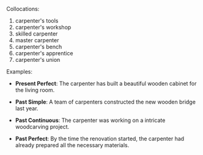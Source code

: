 Collocations:

1. carpenter's tools
2. carpenter's workshop
3. skilled carpenter
4. master carpenter
5. carpenter's bench
6. carpenter's apprentice
7. carpenter's union

Examples:

- **Present Perfect**: The carpenter has built a beautiful wooden cabinet for the living room.

- **Past Simple**: A team of carpenters constructed the new wooden bridge last year.

- **Past Continuous**: The carpenter was working on a intricate woodcarving project.

- **Past Perfect**: By the time the renovation started, the carpenter had already prepared all the necessary materials.